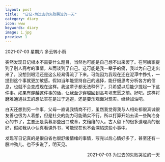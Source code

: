 ```yaml
---
layout: post
title:  "日记-为过去的失败哭泣的一天"
category: diary
icon: www
keywords: diary
image: 1.jpg
preview: 1
---
```

2021-07-03 星期六 多云转小雨

突然发现日记根本不需要什么题目，当然也可能是自己想不出来罢了。在阿姨家提到了别人高考的事情，从而谈到了自己。这可能是我一辈子的痛，我以为自己走出来了，没想到眼泪还是这么轻易得流了下来。可能因为我现在还在泥潭中挣扎，一提到这个事就更加敏感。假如当年能坚持自己的选择，能仔细思考分析各方的信息，也就不会变成现在这样。我这辈子都无法释怀了，只希望以后能少提起一下这件事。如果有穿越这件事的话，让我至少穿越回到高考填志愿之前。好吧，这样将磨难通通抹去的想法实在是过于逃避，还是要乐观面对现实。继续加油吧。

白天还想到另一件事，父母一直说我情商不行，虽然我觉得我与人相处都很真诚很友善也很为人着想，但是社交的能力可能确实不行。所以打算开始去读一些陶冶身心的书了，主要还是羡慕那些出口成章，文绉绉的人。古人留下的很多道理真的很好，假如我从小认真看课外书，可能现在也不会深陷这些小事中。

发现写日记真的是很自省也很舒缓情绪的事情，写完以后心情好多了，甚至还有一股冲劲儿。也不多说了，明天见。
<p align="right">
2021-07-03 为过去的失败哭泣的一天
</p>